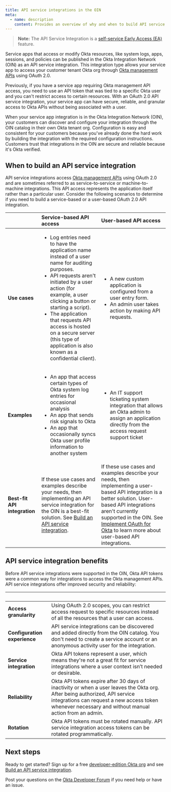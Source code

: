 ```yaml
---
title: API service integrations in the OIN
meta:
  - name: description
    content: Provides an overview of why and when to build API service integrations for the Okta Integration Network.
---
```


<ApiLifecycle access="ea" />

> **Note:** The API Service Integration is a [self-service Early Access (EA)](/docs/concepts/feature-lifecycle-management/#self-service-features) feature. 
<!-- Need OAUTH_ADMIN_CONSENT_DIALOG FF enabled in monolith org -->

Service apps that access or modify Okta resources, like system logs, apps, sessions, and policies can be published in the Okta Integration Network (OIN) as an API service integration. This integration type allows your service app to access your customer tenant Okta org through [Okta management APIs](/docs/reference/core-okta-api/) using OAuth 2.0.

Previously, if you have a service app requiring Okta management API access, you need to use an API token that was tied to a specific Okta user and you can't restrict access to certain resources. With an OAuth 2.0 API service integration, your service app can have secure, reliable, and granular access to Okta APIs without being associated with a user.

When your service app integration is in the Okta Integration Network (OIN), your customers can discover and configure your integration through the OIN catalog in their own Okta tenant org. Configuration is easy and consistent for your customers because you've already done the hard work by building the integration with the required configuration instructions. Customers trust that integrations in the OIN are secure and reliable because it's Okta verified.

## When to build an API service integration

API service integrations access [Okta management APIs](/docs/reference/core-okta-api/) using OAuth 2.0 and are sometimes referred to as service-to-service or machine-to-machine integrations. This API access represents the application itself rather than a particular user. Consider the following scenarios to determine if you need to build a service-based or a user-based OAuth 2.0 API integration.

| &nbsp; |  Service-based API access | User-based API access |
| ------ | :------------------- | :----------------------- |
| **Use cases** | <ul><li>Log entries need to have the application name instead of a user name for auditing purposes.</li> <li>API requests aren't initiated by a user action (for example, a user clicking a button or starting a script).</li> <li>The application that requests API access is hosted on a secure server (this type of application is also known as a confidential client).</li></ul> | <ul><li>A new custom application is configured from a user entry form.</li> <li>An admin user takes action by making API requests.</li></ul> |
| **Examples** | <ul><li>An app that access certain types of Okta system log entries for occasional analysis</li> <li>An app that sends risk signals to Okta</li> <li>An app that occasionally syncs Okta user profile information to another system</li></ul> |  <ul><li>An IT support ticketing system integration that allows an Okta admin to assign an application directly from the access request support ticket</li></ul> |
| **Best-fit API integration** | If these use cases and examples describe your needs, then implementing an API service integration for the OIN is a best-fit solution. See [Build an API service integration](/docs/guides/build-api-integration/).  | If these use cases and examples describe your needs, then implementing a user-based API integration is a better solution. User-based API integrations aren't currently supported in the OIN. See [Implement OAuth for Okta](/docs/guides/implement-oauth-for-okta/main/) to learn more about user-based API integrations. |

## API service integration benefits

Before API service integrations were supported in the OIN, Okta API tokens were a common way for integrations to access the Okta management APIs. API service integrations offer improved security and reliability:

| &nbsp; | &nbsp; |
| ------ | ------ |
| **Access granularity** | Using OAuth 2.0 scopes, you can restrict access request to specific resources instead of all the resources that a user can access. |
| **Configuration experience** | API service integrations can be discovered and added directly from the OIN catalog. You don't need to create a service account or an anonymous activity user for the integration. |
| **Service integration** | Okta API tokens represent a user, which means they're not a great fit for service integrations where a user context isn’t needed or desirable. |
| **Reliability** | Okta API tokens expire after 30 days of inactivity or when a user leaves the Okta org. After being authorized, API service integrations can request a new access token whenever necessary and without manual action from an admin. |
| **Rotation** | Okta API tokens must be rotated manually. API service integration access tokens can be rotated programmatically. |

## Next steps

Ready to get started? Sign up for a free [developer-edition Okta org](/signup) and see [Build an API service integration](/docs/guides/build-api-integration/).

Post your questions on the [Okta Developer Forum](https://devforum.okta.com/c/questions/oin-submissions/19) if you need help or have an issue.
